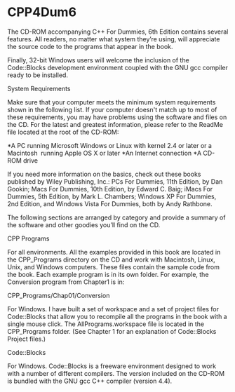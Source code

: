 # CPP4Dum6
The CD-ROM accompanying C++ For Dummies, 6th Edition contains several features. All readers, no matter what system they’re using, will appreciate the source code to the programs that appear in the book.

Finally, 32-bit Windows users will welcome the inclusion of the Code::Blocks development environment coupled with the GNU gcc compiler ready to be installed.

System Requirements

Make sure that your computer meets the minimum system requirements shown in the following list. If your computer doesn't match up to most of these requirements, you may have problems using the software and files on the CD. For the latest and greatest information, please refer to the ReadMe file located at the root of the CD-ROM:

*A PC running Microsoft Windows or Linux with kernel 2.4 or later or a Macintosh 
 running Apple OS X or later
*An Internet connection
*A CD-ROM drive

If you need more information on the basics, check out these books published by Wiley Publishing, Inc.: PCs For Dummies, 11th Edition, by Dan Gookin; Macs For Dummies, 10th Edition, by Edward C. Baig; iMacs For Dummies, 5th Edition, by Mark L. Chambers; Windows XP For Dummies, 2nd Edition, and Windows Vista For Dummies, both by Andy Rathbone.

The following sections are arranged by category and provide a summary of the software and other goodies you’ll find on the CD.


CPP Programs

For all environments. All the examples provided in this book are located in the CPP_Programs directory on the CD and work with Macintosh, Linux, Unix, and Windows computers. These files contain the sample code from the book. Each example program is in its own folder. For example, the Conversion program from Chapter1 is in: 

CPP_Programs/Chap01/Conversion

For Windows. I have built a set of workspace and a set of project files for Code::Blocks that allow you to recompile all the programs in the book with a single mouse click. The AllPrograms.workspace file is located in the CPP_Programs folder. (See Chapter 1 for an explanation of Code::Blocks Project files.)


Code::Blocks

For Windows. Code::Blocks is a freeware environment designed to work with a number of different compilers. The version included on the CD-ROM is bundled with the GNU gcc C++ compiler (version 4.4).
